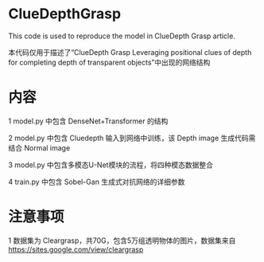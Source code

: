 # ClueDepthGrasp
This code is used to reproduce the model in ClueDepth Grasp article.

本代码仅用于描述了“ClueDepth Grasp Leveraging positional clues of depth for completing depth of transparent objects”中出现的网络结构

# 内容
1 model.py 中包含 DenseNet+Transformer 的结构 

2 model.py 中包含 Cluedepth 输入到网络中训练，该 Depth image 生成代码需结合 Normal image

3 model.py 中包含多模态U-Net模块的流程，将四种模态数据整合

4 train.py 中包含 Sobel-Gan 生成式对抗网络的详细参数

# 注意事项
1 数据集为 Cleargrasp，共70G，包含5万组透明物体的图片，数据集来自 https://sites.google.com/view/cleargrasp
